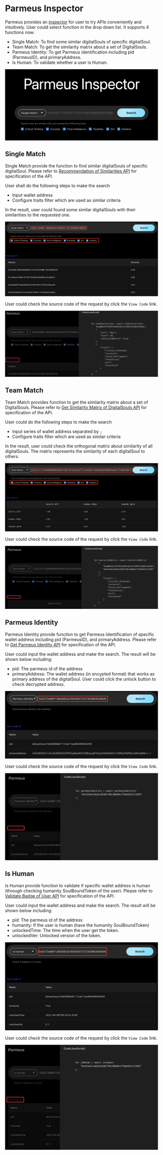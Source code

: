 # Parmeus Inspector

Parmeus provides an [inspector](https://parmeus.github.io/explorer) for user to try APIs conveniently and intuitively. User could select function in the drop down list. It supports 4 functions now:
* Single Match: To find some similar digitalSouls of specific digitalSoul.
* Team Match: To get the similarity matrix about a set of DigitalSouls.
* Parmeus Identity: To get Parmeus identification including pid (ParmeusID), and primaryAddress.
* Is Human: To validate whether a user is Human.

![Parmeus Inspector Overview](imgs/parmeus-explorer-overview.png)

## Single Match

Single Match provide the function to find similar digitalSouls of specific digitalSoul. Please refer to [Recommendation of Similarities API](guide/reference/restful?id=recommendation-of-similarities) for specification of the API.

User shall do the following steps to make the search
* Input wallet address
* Configure traits filter which are used as similar criteria

In the result, user could found some similar digitalSouls with their similarities to the requested one.

![Parmeus Inspector Overview](imgs/parmeus-explorer-singlematch.jpg)

User could check the source code of the request by click the `View Code` link.

![Parmeus Inspector Overview](imgs/parmeus-explorer-singlematch-result.jpg)

## Team Match

Team Match provides function to get the similarity matrix about a set of DigitalSouls. Please refer to [Get Similarity Matrix of DigitalSouls API](guide/reference/restful?id=get-similarity-matrix-of-digitalsouls) for specification of the API.

User could do the following steps to make the search
* Input series of wallet address separated by `;`
* Configure traits filter which are used as similar criteria

In the result, user could check the orthogonal matrix about similarity of all digitalSouls. The matrix represents the similarity of each digitalSoul to others.

![Parmeus Inspector Overview](imgs/parmeus-explorer-teammatch.jpg)

User could check the source code of the request by click the `View Code` link.

![Parmeus Inspector Overview](imgs/parmeus-explorer-teammatch-result.jpg)

## Parmeus Identity

Parmeus Identity provide function to get Parmeus Identification of specific wallet address including pid (ParmeusID), and primaryAddress. Please refer to [Get Parmeus Identity API](guide/reference/restful?id=get-parmeus-identity) for specification of the API.

User could input the wallet address and make the search. The result will be shown below including:
* pid: The parmeus id of the address
* primaryAddress: The wallet address (in encypted format) that works as primary address of the digitalSoul. User could click the unlock button to check decrypted address.

![Parmeus Inspector Overview](imgs/parmeus-explorer-identity.jpg)

User could check the source code of the request by click the `View Code` link.

![Parmeus Inspector Overview](imgs/parmeus-explorer-identity-result.jpg)

## Is Human

Is Human provide function to validate if specific wallet address is human (through checking humanity SoulBoundToken of the user). Please refer to [Validate Badge of User API](guide/reference/restful?id=validate-badge-of-user) for specification of the API.

User could input the wallet address and make the search. The result will be shown below including:
* pid: The parmeus id of the address
* humanity: If the user is human (have the humanity SoulBoundToken)
* unlockedTime: The time when the user get the token.
* unlockedVer: Unlocked version of the token.

![Parmeus Inspector Overview](imgs/parmeus-explorer-human.jpg)

User could check the source code of the request by click the `View Code` link.

![Parmeus Inspector Overview](imgs/parmeus-explorer-human-result.jpg)

